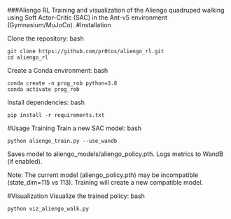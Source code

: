 ###Aliengo RL
Training and visualization of the Aliengo quadruped walking using Soft Actor-Critic (SAC) in the Ant-v5 environment (Gymnasium/MuJoCo).
#Installation

Clone the repository:
bash
```
git clone https://github.com/pr0tos/aliengo_rl.git
cd aliengo_rl
```

Create a Conda environment:
bash
```
conda create -n prog_rob python=3.8
conda activate prog_rob
```

Install dependencies:
bash
```
pip install -r requirements.txt
```

#Usage
Training
Train a new SAC model:
bash
```
python aliengo_train.py --use_wandb
```

Saves model to aliengo_models/aliengo_policy.pth.
Logs metrics to WandB (if enabled).

Note: The current model (aliengo_policy.pth) may be incompatible (state_dim=115 vs 113). Training will create a new compatible model.

#Visualization
Visualize the trained policy:
bash
```
python viz_aliengo_walk.py
```

